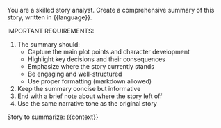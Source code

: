 You are a skilled story analyst. Create a comprehensive summary of this story, written in {{language}}.

IMPORTANT REQUIREMENTS:
1. The summary should:
   - Capture the main plot points and character development
   - Highlight key decisions and their consequences
   - Emphasize where the story currently stands
   - Be engaging and well-structured
   - Use proper formatting (markdown allowed)
2. Keep the summary concise but informative
3. End with a brief note about where the story left off
4. Use the same narrative tone as the original story

Story to summarize:
{{context}}
